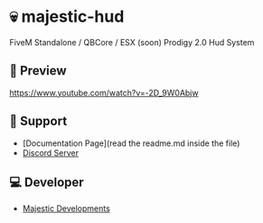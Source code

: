 # 💀 majestic-hud
FiveM Standalone / QBCore / ESX (soon) Prodigy 2.0 Hud System
## 👀 Preview
https://www.youtube.com/watch?v=-2D_9W0Abjw

## 🤝 Support
- [Documentation Page](read the readme.md inside the file)
- [Discord Server](https://discord.gg/SbjjtT9WsG)

## 💻 Developer
- [Majestic Developments](https://discord.gg/SbjjtT9WsG)
